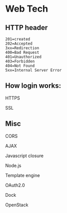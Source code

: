 # Web Tech

## HTTP header

```text
201=created 
202=Accepted 
3xx=Redirection 
400=Bad Request 
401=Unauthorized 
403=Forbidden 
404=Not Found 
5xx=Internal Server Error
```

## How login works:

HTTPS

SSL

## Misc

CORS 

AJAX 

Javascript closure 

Node.js 

Template engine 

OAuth2.0 

Dock 

OpenStack

